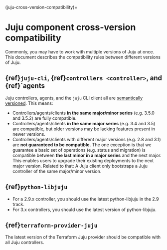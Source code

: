(juju-cross-version-compatibility)=
# Juju component cross-version compatibility

Commonly, you may have to work with multiple versions of Juju at once. This document describes the compatibility rules between different versions of Juju.

## {ref}`juju-cli`, {ref}`controllers <controller>`, and {ref}`agents <agent>

Juju controllers, agents, and the `juju` CLI client all are [semantically versioned](https://semver.org/). This means:
- Controllers/agents/clients **in the same major/minor series** (e.g. 3.5.0 and 3.5.2) are fully compatible.
- Controllers/agents/clients **in the same major series** (e.g. 3.4 and 3.5) are compatible, but older versions may be lacking features present in newer versions.
- Controllers/agents/clients with different major versions (e.g. 2.8 and 3.1) are **not guaranteed to be compatible.** The one exception is that we guarantee a basic set of operations (e.g. status and migration) is compatible between **the last minor in a major series** and the next major. This enables users to upgrade their existing deployments to the next major version. Related to that: A Juju client only bootstraps a Juju controller of the same major/minor version.

<!--
**Patch versions are fully compatible. Minor versions are compatible, modulo new features. (That's just the usual semantic versioning rules.) A major version client is compatible with the last minor of the previous major, modulo new features. Caveat: A Juju client only bootstraps a Juju controller of the same major/minor version.**
-->

## {ref}`python-libjuju`

- For a 2.9.x controller, you should use the latest python-libjuju in the 2.9 track.
- For 3.x controllers, you should use the latest version of python-libjuju.

## {ref}`terraform-provider-juju`

The latest version of the Terraform Juju provider should be compatible with all Juju controllers.
